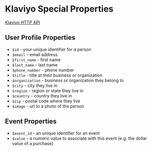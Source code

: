 # Klaviyo Special Properties

[Klaviyo HTTP API](https://www.klaviyo.com/docs/http-api)

## User Profile Properties

- `$id` - your unique identifier for a person
- `$email` - email address
- `$first_name` - first name
- `$last_name` - last name
- `$phone_number` - phone number
- `$title` - title at their business or organization
- `$organization` - business or organization they belong to
- `$city` - city they live in
- `$region` - region or state they live in
- `$country` - country they live in
- `$zip` - postal code where they live
- `$image` - url to a photo of the person

## Event Properties

- `$event_id` - an unique identifier for an event
- `$value` - a numeric value to associate with this event (e.g. the dollar value of a purchase)